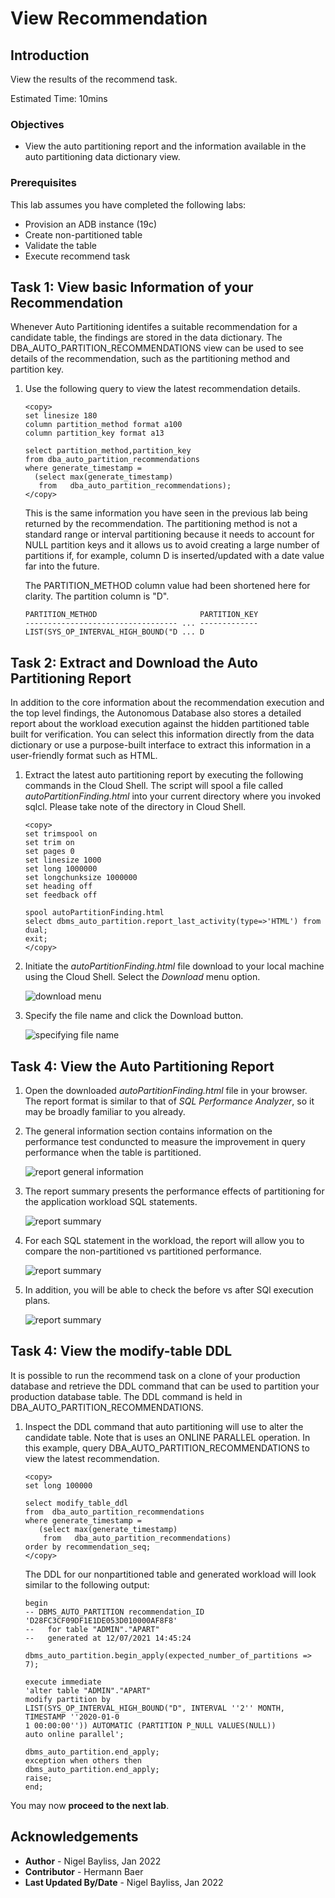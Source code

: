 # View Recommendation

## Introduction

View the results of the recommend task.

Estimated Time: 10mins

### Objectives
- View the auto partitioning report and the information available in the auto partitioning data dictionary view.

### Prerequisites
This lab assumes you have completed the following labs:

- Provision an ADB instance (19c)
- Create non-partitioned table
- Validate the table
- Execute recommend task

## Task 1: View basic Information of your Recommendation

Whenever Auto Partitioning identifes a suitable recommendation for a candidate table, the findings are stored in the data dictionary. The DBA\_AUTO\_PARTITION\_RECOMMENDATIONS view can be used to see details of the recommendation, such as the partitioning method and partition key.

1. Use the following query to view the latest recommendation details.

    ````
    <copy>
    set linesize 180
    column partition_method format a100
    column partition_key format a13
    
    select partition_method,partition_key 
    from dba_auto_partition_recommendations
    where generate_timestamp = 
      (select max(generate_timestamp) 
       from   dba_auto_partition_recommendations);
    </copy>
    ````
    This is the same information you have seen in the previous lab being returned by the recommendation. The partitioning method is not a standard range or interval partitioning because it needs to account for NULL partition keys and it allows us to avoid creating a large number of partitions if, for example, column D is inserted/updated with a date value far into the future.

    The PARTITION_METHOD column value had been shortened here for clarity. The partition column is "D".

    `````
    PARTITION_METHOD                       PARTITION_KEY
    ---------------------------------- ... -------------
    LIST(SYS_OP_INTERVAL_HIGH_BOUND("D ... D         
    `````
## Task 2: Extract and Download the Auto Partitioning Report

In addition to the core information about the recommendation execution and the top level findings, the Autonomous Database also stores a detailed report about the workload execution against the hidden partitioned table built for verification. You can select this information directly from the data dictionary or use a purpose-built interface to extract this information in a user-friendly format such as HTML. 

1. Extract the latest auto partitioning report by executing the following commands in the Cloud Shell. The script will spool a file called _autoPartitionFinding.html_ into your current directory where you invoked sqlcl. Please take note of the directory in Cloud Shell. 

    ````
    <copy>
    set trimspool on
    set trim on
    set pages 0
    set linesize 1000
    set long 1000000
    set longchunksize 1000000
    set heading off
    set feedback off

    spool autoPartitionFinding.html
    select dbms_auto_partition.report_last_activity(type=>'HTML') from dual;
    exit;
    </copy>
    ````

2. Initiate the _autoPartitionFinding.html_ file download to your local machine using the Cloud Shell. Select the _Download_ menu option.

    ![download menu](./images/download-1.jpg)

3. Specify the file name and click the Download button.

    ![specifying file name](./images/download-2.jpg)

## Task 4: View the Auto Partitioning Report

1. Open the downloaded _autoPartitionFinding.html_ file in your browser. The report format is similar to that of _SQL Performance Analyzer_, so it may be broadly familiar to you already.

2. The general information section contains information on the performance test conduncted to measure the improvement in query performance when the table is partitioned.

    ![report general information](./images/report-general.jpg)

3. The report summary presents the performance effects of partitioning for the application workload SQL statements.

    ![report summary](./images/report-summary.jpg)

4. For each SQL statement in the workload, the report will allow you to compare the non-partitioned vs partitioned performance.

    ![report summary](./images/report-detail-1.jpg)

5. In addition, you will be able to check the before vs after SQl execution plans.

    ![report summary](./images/report-detail-2.jpg)

## Task 4: View the modify-table DDL

It is possible to run the recommend task on a clone of your production database and retrieve the DDL command that can be used to partition your production database table. The DDL command is held in DBA\_AUTO\_PARTITION\_RECOMMENDATIONS. 

1. Inspect the DDL command that auto partitioning will use to alter the candidate table. Note that is uses an ONLINE PARALLEL operation. In this example, query DBA\_AUTO\_PARTITION\_RECOMMENDATIONS to view the latest recommendation.

    ````
    <copy>
    set long 100000

    select modify_table_ddl 
    from  dba_auto_partition_recommendations
    where generate_timestamp = 
       (select max(generate_timestamp) 
        from   dba_auto_partition_recommendations)
    order by recommendation_seq;
    </copy>
    ````
    The DDL for our nonpartitioned table and generated workload will look similar to the following output:

    ````
    begin                                                                           
    -- DBMS_AUTO_PARTITION recommendation_ID 'D28FC3CF09DF1E1DE053D010000AF8F8'   
    --   for table "ADMIN"."APART"                                                
    --   generated at 12/07/2021 14:45:24                                         
                                                                                    
    dbms_auto_partition.begin_apply(expected_number_of_partitions => 7);          
                                                                                    
    execute immediate                                                             
    'alter table "ADMIN"."APART"                                                    
    modify partition by                                                            
    LIST(SYS_OP_INTERVAL_HIGH_BOUND("D", INTERVAL ''2'' MONTH, TIMESTAMP ''2020-01-0
    1 00:00:00'')) AUTOMATIC (PARTITION P_NULL VALUES(NULL))                        
    auto online parallel';                                                         
                                                                                    
    dbms_auto_partition.end_apply;                                                
    exception when others then                                                      
    dbms_auto_partition.end_apply;                                                
    raise;                                                                        
    end;   
    ````

You may now **proceed to the next lab**.

## Acknowledgements
* **Author** - Nigel Bayliss, Jan 2022
* **Contributor** - Hermann Baer
* **Last Updated By/Date** - Nigel Bayliss, Jan 2022

